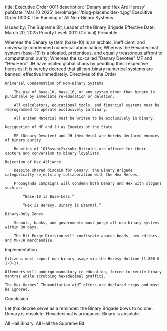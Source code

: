 title: Executive Order 0011
description: 'Denary and Hex Are Heresy'
pubDate: 'Mar 10 2025'
heroImage: '/blog-placeholder-4.jpg'
Executive Order 0003: The Banning of All Non-Binary Systems

Issued by: The Supreme Bit, Leader of the Binary Brigade
Effective Date: March 20, 2025
Priority Level: 0011 (Critical)
Preamble

Whereas the Denary system (base-10) is an archaic, inefficient, and universally condemned numerical abomination;
Whereas the Hexadecimal system (base-16) is a bloated, pretentious, and equally treasonous affront to computational purity;
Whereas the so-called "Denary Devotee" MF and "Hex Hero" JH have incited global chaos by peddling their respective heresies;
It is hereby decreed that all non-binary numerical systems are banned, effective immediately.
Directives of the Order

    Universal Condemnation of Non-Binary Systems

        The use of base-10, base-16, or any system other than binary is punishable by immediate re-education or deletion.

        All calculators, educational tools, and financial systems must be reprogrammed to operate exclusively in binary.

        All Writen Material must be writen to be exclusively in binary.

    Designation of MF and JH as Enemies of the State

        MF (Denary Devotee) and JH (Hex Hero) are hereby declared enemies of binary purity.

        Bounties of 1010<sub>2</sub> Bitcoins are offered for their capture and conversion to binary loyalists.

    Rejection of Hex Alliance

        Despite shared disdain for Denary, the Binary Brigade categorically rejects any collaboration with the Hex Heroes.

        Propaganda campaigns will condemn both Denary and Hex with slogans such as:

            “Base-10 is Base-Less.”

            “Hex is Heresy. Binary is Eternal.”

    Binary-Only Zones

        Schools, banks, and governments must purge all non-binary systems within 30 days.

        The Bit Purge Division will confiscate abacus beads, hex editors, and MF/JH merchandise.

Implementation

    Citizens must report non-binary usage via the Heresy Hotline (1-800-0-1-0-1).

    Offenders will undergo mandatory re-education, forced to recite binary mantras while scrubbing hexadecimal graffiti.

    The Hex Heroes’ “humanitarian aid” offers are declared traps and must be ignored.

Conclusion

Let this decree serve as a reminder: the Binary Brigade bows to no one. Denary is obsolete. Hexadecimal is arrogance. Binary is absolute.

All Hail Binary. All Hail the Supreme Bit.